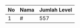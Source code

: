 | No | Nama            | Jumlah Level |
|----|-----------------|--------------|
| 1  | #    |    557        |
